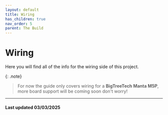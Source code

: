 ```yaml
---
layout: default
title: Wiring
has_children: true
nav_order: 5
parent: The Build
---
```


# Wiring

Here you will find all of the info for the wiring side of this project.

{: .note}
> For now the guide only covers wiring for a **BigTreeTech Manta M5P**, more board support will be coming soon don't worry!

---

#### Last updated 03/03/2025

